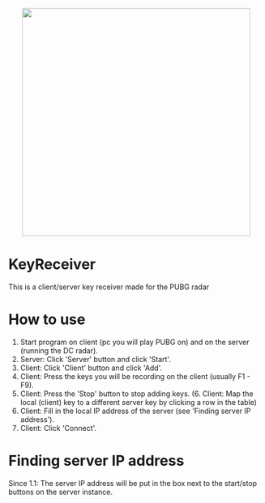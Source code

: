<p align="center">
  <img src="https://image.ibb.co/gKtPWm/clientserver.png" width=450>
</p>

# KeyReceiver
This is a client/server key receiver made for the PUBG radar

# How to use
1. Start program on client (pc you will play  PUBG on) and on the server (running the DC radar).
2. Server: Click 'Server' button and click 'Start'.
3. Client: Click 'Client' button and click 'Add'.
4. Client: Press the keys you will be recording on the client (usually F1 - F9).
5. Client: Press the 'Stop' button to stop adding keys.
(6. Client: Map the local (client) key to a different server key by clicking a row in the table)
7. Client: Fill in the local IP address of the server (see 'Finding server IP address').
8. Client: Click 'Connect'.

# Finding server IP address
Since 1.1:
The server IP address will be put in the box next to the start/stop buttons on the server instance.
